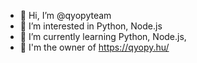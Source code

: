 - 👋 Hi, I’m @qyopyteam
- 👀 I’m interested in Python, Node.js
- 🌱 I’m currently learning Python, Node.js,
- 🔗 I'm the owner of https://qyopy.hu/

<!---
qyopyteam/qyopyteam is a ✨ special ✨ repository because its `README.md` (this file) appears on your GitHub profile.
You can click the Preview link to take a look at your changes.
--->
